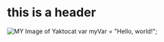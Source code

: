 # this is a header
![MY Image of Yaktocat](https://octodex.github.com/images/yaktocat.png)
var myVar = "Hello, world!";
